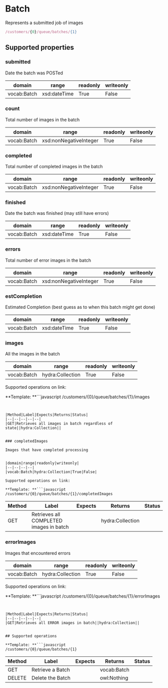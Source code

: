 
# Batch

Represents a submitted job of images

```javascript
/customers/{0}/queue/batches/{1}
```


## Supported properties


### submitted

Date the batch was POSTed


|domain|range|readonly|writeonly|
|--|--|--|--|
|vocab:Batch|xsd:dateTime|True|False|


### count

Total number of images in the batch


|domain|range|readonly|writeonly|
|--|--|--|--|
|vocab:Batch|xsd:nonNegativeInteger|True|False|


### completed

Total number of completed images in the batch


|domain|range|readonly|writeonly|
|--|--|--|--|
|vocab:Batch|xsd:nonNegativeInteger|True|False|


### finished

Date the batch was finished (may still have errors)


|domain|range|readonly|writeonly|
|--|--|--|--|
|vocab:Batch|xsd:dateTime|True|False|


### errors

Total number of error images in the batch


|domain|range|readonly|writeonly|
|--|--|--|--|
|vocab:Batch|xsd:nonNegativeInteger|True|False|


### estCompletion

Estimated Completion (best guess as to when this batch might get done)


|domain|range|readonly|writeonly|
|--|--|--|--|
|vocab:Batch|xsd:dateTime|True|False|


### images

All the images in the batch


|domain|range|readonly|writeonly|
|--|--|--|--|
|vocab:Batch|hydra:Collection|True|False|

Supported operations on link:

**Template: **```javascript
/customers/{0}/queue/batches/{1}/images
```


|Method|Label|Expects|Returns|Status|
|--|--|--|--|--|
|GET|Retrieves all images in batch regardless of state||hydra:Collection||


### completedImages

Images that have completed processing


|domain|range|readonly|writeonly|
|--|--|--|--|
|vocab:Batch|hydra:Collection|True|False|

Supported operations on link:

**Template: **```javascript
/customers/{0}/queue/batches/{1}/completedImages
```


|Method|Label|Expects|Returns|Status|
|--|--|--|--|--|
|GET|Retrieves all COMPLETED images in batch||hydra:Collection||


### errorImages

Images that encountered errors


|domain|range|readonly|writeonly|
|--|--|--|--|
|vocab:Batch|hydra:Collection|True|False|

Supported operations on link:

**Template: **```javascript
/customers/{0}/queue/batches/{1}/errorImages
```


|Method|Label|Expects|Returns|Status|
|--|--|--|--|--|
|GET|Retrieves all ERROR images in batch||hydra:Collection||


## Supported operations

**Template: **```javascript
/customers/{0}/queue/batches/{1}
```


|Method|Label|Expects|Returns|Status|
|--|--|--|--|--|
|GET|Retrieve a Batch||vocab:Batch||
|DELETE|Delete the Batch||owl:Nothing||

